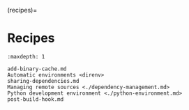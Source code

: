 (recipes)=
# Recipes

```{toctree}
:maxdepth: 1

add-binary-cache.md
Automatic environments <direnv>
sharing-dependencies.md
Managing remote sources <./dependency-management.md>
Python development environment <./python-environment.md>
post-build-hook.md
```
